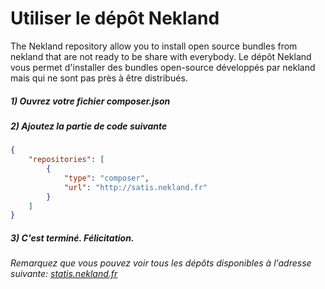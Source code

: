 Utiliser le dépôt Nekland
=========================

The Nekland repository allow you to install open source bundles from nekland that are not ready to be share with
everybody.
Le dépôt Nekland vous permet d'installer des bundles open-source développés par nekland mais qui ne sont pas
près à être distribués.


##### 1) Ouvrez votre fichier composer.json
##### 2) Ajoutez la partie de code suivante
```JSON
{
    "repositories": [
        {
            "type": "composer",
            "url": "http://satis.nekland.fr"
        }
    ]
}
```
##### 3) C'est terminé. Félicitation.




*Remarquez que vous pouvez voir tous les dépôts disponibles à l'adresse suivante:
 [statis.nekland.fr](http://satis.nekland.fr)*
